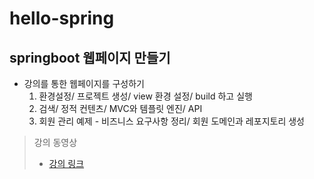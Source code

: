  hello-spring
===

springboot 웹페이지 만들기
---

* 강의를 통한 웹페이지를 구성하기
  1. 환경설정/ 프로젝트 생성/ view 환경 설정/ build 하고 실행
  2. 검색/ 정적 컨텐츠/ MVC와 템플릿 엔진/ API
  3. 회원 관리 예제 - 비즈니스 요구사항 정리/ 회원 도메인과 레포지토리 생성

>강의 동영상
> * [강의 링크](https://www.inflearn.com/course/%EC%8A%A4%ED%94%84%EB%A7%81-%EC%9E%85%EB%AC%B8-%EC%8A%A4%ED%94%84%EB%A7%81%EB%B6%80%ED%8A%B8/dashboard)
